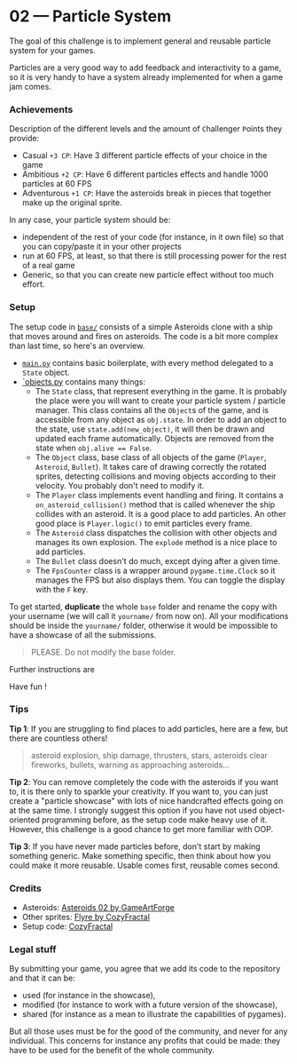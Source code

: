 # 02 — Particle System

The goal of this challenge is to implement general and reusable particle system for your games.

Particles are a very good way to add feedback and interactivity to a game, 
so it is very handy to have a system already implemented for when a game jam comes.

### Achievements

 Description of the different levels and the amount of 
`C`hallenger `P`oints they provide:

- Casual `+3 CP`: Have 3 different particle effects of your choice in the game 
- Ambitious `+2 CP`: Have 6 different particles effects and handle 1000 particles at 60 FPS
- Adventurous `+1 CP`: Have the asteroids break in pieces that together make up the original sprite.

In any case, your particle system should be:
- independent of the rest of your code (for instance, in it own file) 
   so that you can copy/paste it in your other projects
- run at 60 FPS, at least, so that there is still processing power for the rest of a real game
- Generic, so that you can create new particle effect without too much effort.

### Setup

The setup code in [`base/`](./base) consists of a simple Asteroids clone with a ship that moves around and fires on asteroids.
The code is a bit more complex than last time, so here's an overview.

- [`main.py`](./base/main.py) contains basic boilerplate, with every method delegated to a `State` object.
- [`objects.py](./base/objects.py) contains many things:
  - The `State` class, that represent everything in the game. It is probably the place were you will 
      want to create your particle system / particle manager. This class contains all the `Object`s of the game,
      and is accessible from any object as `obj.state`. In order to add an object to the state, use `state.add(new_object)`,
      it will then be drawn and updated each frame automatically. Objects are removed from the state when `obj.alive == False`.
  - The `Object` class, base class of all objects of the game (`Player`, `Asteroid`, `Bullet`). It takes care of 
      drawing correctly the rotated sprites, detecting collisions and moving objects according to their velocity.
      You probably don't need to modify it.
  - The `Player` class implements event handling and firing. It contains a `on_asteroid_collision()`
      method that is called whenever the ship collides with an asteroid. It is a good place to add particles.
      An other good place is `Player.logic()` to emit particles every frame.
  - The `Asteroid` class dispatches the collision with other objects and manages its own explosion.
      The `explode` method is a nice place to add particles.
  - The `Bullet` class doesn't do much, except dying after a given time.
  - The `FpsCounter` class is a wrapper around `pygame.time.Clock` so it manages the FPS but also 
      displays them. You can toggle the display with the `F` key.

To get started, **duplicate** the whole `base` folder and rename the copy with your username
(we will call it `yourname/` from now on). All your modifications should be inside the `yourname/` folder,
otherwise it would be impossible to have a showcase of all the submissions.

> PLEASE. Do not modify the base folder.

Further instructions are 

Have fun !

### Tips

**Tip 1**: If you are struggling to find places to add particles, here are a few, but there are countless others!
> asteroid explosion, ship damage, thrusters, stars, asteroids clear fireworks, bullets, warning as approaching asteroids...

**Tip 2**: You can remove completely the code with the asteroids if you want to, it is there only to sparkle your 
creativity. If you want to, you can just create a "particle showcase" with lots of nice handcrafted effects going on at the same time.
I strongly suggest this option if you have not used object-oriented programming before, as the setup code make heavy use of it.
However, this challenge is a good chance to get more familiar with OOP.

**Tip 3**: If you have never made particles before, don't start by making something generic.
Make something specific, then think about how you could make it more reusable. 
Usable comes first, reusable comes second.

### Credits

 - Asteroids: [Asteroids 02 by GameArtForge](https://opengameart.org/content/asteroids-set-02)
 - Other sprites: [Flyre by CozyFractal](https://gitlab.com/ddorn/flyre)
 - Setup code: [CozyFractal](https://cozyfractal.com)

### Legal stuff

By submitting your game, you agree that we add its code to the repository 
and that it can be:
- used (for instance in the showcase), 
- modified (for instance to work with a future version of the showcase),
- shared (for instance as a mean to illustrate the capabilities of pygames).

But all those uses must be for the good of the community, and never for any individual.
This concerns for instance any profits that could be made: they have to be used for the 
benefit of the whole community.
